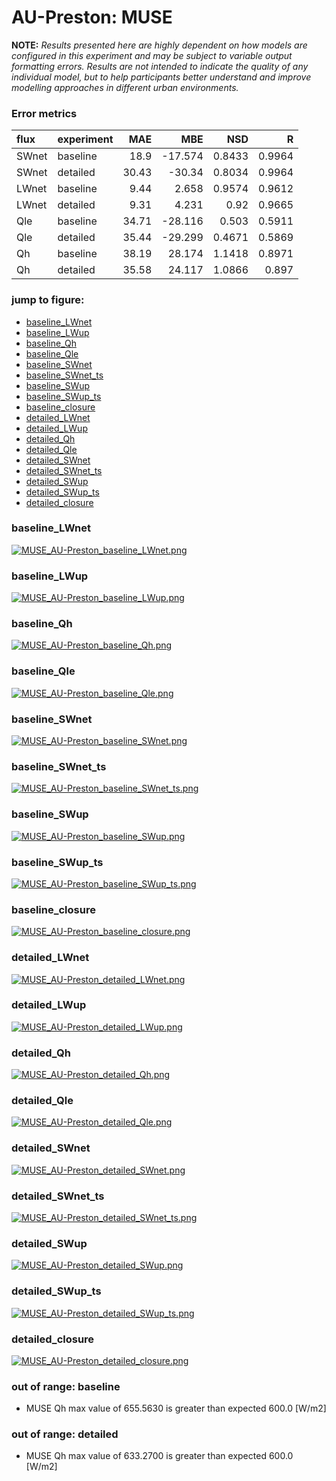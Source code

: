 # AU-Preston: MUSE

**NOTE:** *Results presented here are highly dependent on how models are configured in this experiment and may be subject to variable output formatting errors. Results are not intended to indicate the quality of any individual model, but to help participants better understand and improve modelling approaches in different urban environments.*

### Error metrics

| flux   | experiment   |   MAE |     MBE |    NSD |      R |
|:-------|:-------------|------:|--------:|-------:|-------:|
| SWnet  | baseline     | 18.9  | -17.574 | 0.8433 | 0.9964 |
| SWnet  | detailed     | 30.43 | -30.34  | 0.8034 | 0.9964 |
| LWnet  | baseline     |  9.44 |   2.658 | 0.9574 | 0.9612 |
| LWnet  | detailed     |  9.31 |   4.231 | 0.92   | 0.9665 |
| Qle    | baseline     | 34.71 | -28.116 | 0.503  | 0.5911 |
| Qle    | detailed     | 35.44 | -29.299 | 0.4671 | 0.5869 |
| Qh     | baseline     | 38.19 |  28.174 | 1.1418 | 0.8971 |
| Qh     | detailed     | 35.58 |  24.117 | 1.0866 | 0.897  |

### jump to figure:
 - [baseline_LWnet](#baseline_lwnet)
 - [baseline_LWup](#baseline_lwup)
 - [baseline_Qh](#baseline_qh)
 - [baseline_Qle](#baseline_qle)
 - [baseline_SWnet](#baseline_swnet)
 - [baseline_SWnet_ts](#baseline_swnet_ts)
 - [baseline_SWup](#baseline_swup)
 - [baseline_SWup_ts](#baseline_swup_ts)
 - [baseline_closure](#baseline_closure)
 - [detailed_LWnet](#detailed_lwnet)
 - [detailed_LWup](#detailed_lwup)
 - [detailed_Qh](#detailed_qh)
 - [detailed_Qle](#detailed_qle)
 - [detailed_SWnet](#detailed_swnet)
 - [detailed_SWnet_ts](#detailed_swnet_ts)
 - [detailed_SWup](#detailed_swup)
 - [detailed_SWup_ts](#detailed_swup_ts)
 - [detailed_closure](#detailed_closure)

### <a name="baseline_lwnet"></a>baseline_LWnet
[![MUSE_AU-Preston_baseline_LWnet.png](MUSE_AU-Preston_baseline_LWnet.png)](MUSE_AU-Preston_baseline_LWnet.png)

### <a name="baseline_lwup"></a>baseline_LWup
[![MUSE_AU-Preston_baseline_LWup.png](MUSE_AU-Preston_baseline_LWup.png)](MUSE_AU-Preston_baseline_LWup.png)

### <a name="baseline_qh"></a>baseline_Qh
[![MUSE_AU-Preston_baseline_Qh.png](MUSE_AU-Preston_baseline_Qh.png)](MUSE_AU-Preston_baseline_Qh.png)

### <a name="baseline_qle"></a>baseline_Qle
[![MUSE_AU-Preston_baseline_Qle.png](MUSE_AU-Preston_baseline_Qle.png)](MUSE_AU-Preston_baseline_Qle.png)

### <a name="baseline_swnet"></a>baseline_SWnet
[![MUSE_AU-Preston_baseline_SWnet.png](MUSE_AU-Preston_baseline_SWnet.png)](MUSE_AU-Preston_baseline_SWnet.png)

### <a name="baseline_swnet_ts"></a>baseline_SWnet_ts
[![MUSE_AU-Preston_baseline_SWnet_ts.png](MUSE_AU-Preston_baseline_SWnet_ts.png)](MUSE_AU-Preston_baseline_SWnet_ts.png)

### <a name="baseline_swup"></a>baseline_SWup
[![MUSE_AU-Preston_baseline_SWup.png](MUSE_AU-Preston_baseline_SWup.png)](MUSE_AU-Preston_baseline_SWup.png)

### <a name="baseline_swup_ts"></a>baseline_SWup_ts
[![MUSE_AU-Preston_baseline_SWup_ts.png](MUSE_AU-Preston_baseline_SWup_ts.png)](MUSE_AU-Preston_baseline_SWup_ts.png)

### <a name="baseline_closure"></a>baseline_closure
[![MUSE_AU-Preston_baseline_closure.png](MUSE_AU-Preston_baseline_closure.png)](MUSE_AU-Preston_baseline_closure.png)

### <a name="detailed_lwnet"></a>detailed_LWnet
[![MUSE_AU-Preston_detailed_LWnet.png](MUSE_AU-Preston_detailed_LWnet.png)](MUSE_AU-Preston_detailed_LWnet.png)

### <a name="detailed_lwup"></a>detailed_LWup
[![MUSE_AU-Preston_detailed_LWup.png](MUSE_AU-Preston_detailed_LWup.png)](MUSE_AU-Preston_detailed_LWup.png)

### <a name="detailed_qh"></a>detailed_Qh
[![MUSE_AU-Preston_detailed_Qh.png](MUSE_AU-Preston_detailed_Qh.png)](MUSE_AU-Preston_detailed_Qh.png)

### <a name="detailed_qle"></a>detailed_Qle
[![MUSE_AU-Preston_detailed_Qle.png](MUSE_AU-Preston_detailed_Qle.png)](MUSE_AU-Preston_detailed_Qle.png)

### <a name="detailed_swnet"></a>detailed_SWnet
[![MUSE_AU-Preston_detailed_SWnet.png](MUSE_AU-Preston_detailed_SWnet.png)](MUSE_AU-Preston_detailed_SWnet.png)

### <a name="detailed_swnet_ts"></a>detailed_SWnet_ts
[![MUSE_AU-Preston_detailed_SWnet_ts.png](MUSE_AU-Preston_detailed_SWnet_ts.png)](MUSE_AU-Preston_detailed_SWnet_ts.png)

### <a name="detailed_swup"></a>detailed_SWup
[![MUSE_AU-Preston_detailed_SWup.png](MUSE_AU-Preston_detailed_SWup.png)](MUSE_AU-Preston_detailed_SWup.png)

### <a name="detailed_swup_ts"></a>detailed_SWup_ts
[![MUSE_AU-Preston_detailed_SWup_ts.png](MUSE_AU-Preston_detailed_SWup_ts.png)](MUSE_AU-Preston_detailed_SWup_ts.png)

### <a name="detailed_closure"></a>detailed_closure
[![MUSE_AU-Preston_detailed_closure.png](MUSE_AU-Preston_detailed_closure.png)](MUSE_AU-Preston_detailed_closure.png)

### out of range: baseline

 - MUSE Qh max value of 655.5630 is greater than expected 600.0 [W/m2]

### out of range: detailed

 - MUSE Qh max value of 633.2700 is greater than expected 600.0 [W/m2]

